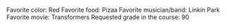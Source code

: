 Favorite color: Red 
Favorite food: Pizaa
Favorite musician/band: Linkin Park	 
Favorite movie: Transformers
Requested grade in the course: 90 
